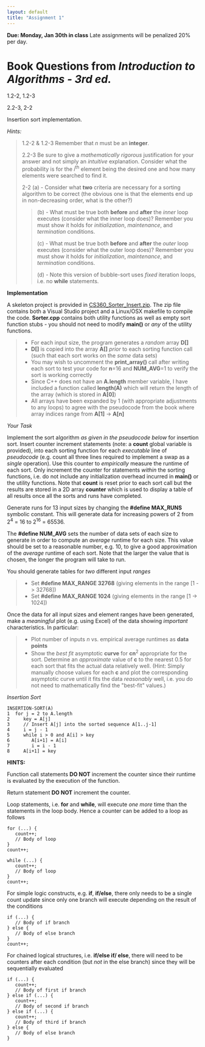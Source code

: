 ```yaml
---
layout: default
title: "Assignment 1"
---
```


**Due: Monday, Jan 30th in class** Late assignments will be penalized 20% per day.

Book Questions from *Introduction to Algorithms - 3rd ed.*
==========================================================

1.2-2, 1.2-3

2.2-3, 2-2

Insertion sort implementation.

*Hints:*

> 1.2-2 & 1.2-3 Remember that *n* must be an **integer**.
>
> 2.2-3 Be sure to give a *mathematically rigorous* justification for your answer and not simply an *intuitive* explanation. Consider what the probability is for the *i*<sup>th</sup> element being the desired one and how many elements were searched to find it.
>
> 2-2 (a) - Consider what **two** criteria are necessary for a sorting algorithm to be correct (the obvious one is that the elements end up in non-decreasing order, what is the other?)
>
> > (b) - What must be true both **before** and **after** the *inner* loop executes (consider what the inner loop does)? Remember you must show it holds for *initialization*, *maintenance*, and *termination* conditions.
> >
> > (c) - What must be true both **before** and **after** the *outer* loop executes (consider what the outer loop does)? Remember you must show it holds for *initialization*, *maintenance*, and *termination* conditions.
> >
> > (d) - Note this version of bubble-sort uses *fixed* iteration loops, i.e. no **while** statements.

**Implementation**

A skeleton project is provided in [CS360\_Sorter\_Insert.zip](../assign/src/CS360_Sorter_Insert.zip). The zip file contains both a Visual Studio project and a Linux/OSX makefile to compile the code. **Sorter.cpp** contains both utility functions as well as empty sort function stubs - you should not need to modify **main()** or *any* of the utility functions.

> -   For each input size, the program generates a *random* array **D[]**
> -   **D[]** is copied into the array **A[]** *prior* to each sorting function call (such that each sort works on the *same* data sets)
> -   You may wish to uncomment the **print\_array()** call after writing each sort to test your code for **n**=16 and **NUM\_AVG**=1 to verify the sort is working correctly
> -   Since C++ does not have an **A.length** member variable, I have included a function called **length(A)** which will return the length of the array (which is stored in **A[0]**)
> -   All arrays have been expanded by 1 (with appropriate adjustments to any loops) to agree with the pseudocode from the book where array indices range from **A[1]** -\> **A[n]**

*Your Task*

Implement the sort algorithm *as given in the pseudocode below* for insertion sort. Insert counter increment statements (note: a **count** global variable is provided), into each sorting function for each *executable* line of *pseudocode* (e.g. count all three lines required to implement a swap as a *single* operation). Use this counter to *empirically* measure the runtime of each sort. Only increment the counter for statements *within* the sorting functions, i.e. do not include any initialization overhead incurred in **main()** or the utility functions. Note that **count** is reset prior to each sort call but the results are stored in a 2D array **counter** which is used to display a table of all results once all the sorts and runs have completed.

Generate runs for 13 input sizes by changing the **\#define MAX\_RUNS** symbolic constant. This will generate data for increasing powers of 2 from 2<sup>4</sup> = 16 to 2<sup>16</sup> = 65536.

The **\#define NUM\_AVG** sets the number of data sets of each size to generate in order to compute an *average* runtime for each size. This value should be set to a reasonable number, e.g. 10, to give a good approximation of the *average* runtime of each sort. Note that the larger the value that is chosen, the longer the program will take to run.

You should generate tables for *two* different input *ranges*

> -   Set **\#define MAX\_RANGE 32768** (giving elements in the range [1 -\> 32768])
> -   Set **\#define MAX\_RANGE 1024** (giving elements in the range [1 -\> 1024])

Once the data for all input sizes and element ranges have been generated, make a *meaningful* plot (e.g. using Excel) of the data showing *important* characteristics. In particular:

> -   Plot number of inputs *n* vs. empirical average runtimes as **data points**
> -   Show the *best fit* asymptotic **curve** for **cn**<sup>2</sup> appropriate for the sort. Determine an *approximate* value of **c** to the nearest 0.5 for each sort that fits the actual data relatively well. (Hint: Simply manually choose values for each **c** and plot the corresponding asymptotic curve until it fits the data *reasonably* well, i.e. you do not need to mathematically find the "best-fit" values.)

*Insertion Sort*

    INSERTION-SORT(A)
    1  for j = 2 to A.length
    2     key = A[j]
    3     // Insert A[j] into the sorted sequence A[1..j-1]
    4     i = j - 1
    5     while i > 0 and A[i] > key
    6        A[i+1] = A[i]
    7        i = i - 1
    8     A[i+1] = key

**HINTS:**

Function call statements **DO NOT** increment the counter since their runtime is evaluated by the execution of the function.

Return statement **DO NOT** increment the counter.

Loop statements, i.e. **for** and **while**, will execute *one more* time than the statements in the loop body. Hence a counter can be added to a loop as follows

    for (...) {
       count++;
       // Body of loop
    }
    count++;
    
    while (...) {
       count++;
       // Body of loop
    }
    count++;
    
For simple logic constructs, e.g. **if**, **if/else**, there only needs to be a single count update since only one branch will execute depending on the result of the conditions

    if (...) {
       // Body of if branch
    } else {
       // Body of else branch
    }
    count++;
    
For chained logical structures, i.e. **if/else if/ else**, there will need to be counters after each condition (but *not* in the else branch) since they will be sequentially evaluated

    if (...) {
       count++;
       // Body of first if branch
    } else if (...) {
       count++;
       // Body of second if branch
    } else if (...) {
       count++;
       // Body of third if branch
    } else {
       // Body of else branch
    }
